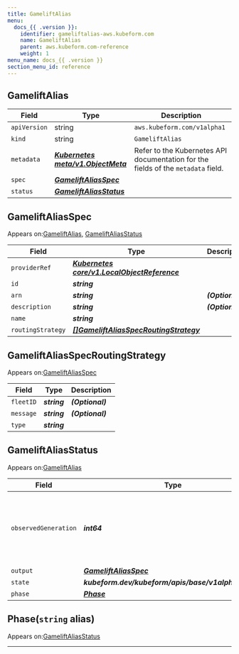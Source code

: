 ```yaml
---
title: GameliftAlias
menu:
  docs_{{ .version }}:
    identifier: gameliftalias-aws.kubeform.com
    name: GameliftAlias
    parent: aws.kubeform.com-reference
    weight: 1
menu_name: docs_{{ .version }}
section_menu_id: reference
---
```


## GameliftAlias
| Field | Type | Description |
| ------ | ----- | ----------- |
| `apiVersion` | string | `aws.kubeform.com/v1alpha1` |
|    `kind` | string | `GameliftAlias` |
| `metadata` | ***[Kubernetes meta/v1.ObjectMeta](https://kubernetes.io/docs/reference/generated/kubernetes-api/v1.13/#objectmeta-v1-meta)***|Refer to the Kubernetes API documentation for the fields of the `metadata` field.|
| `spec` | ***[GameliftAliasSpec](#gameliftaliasspec)***||
| `status` | ***[GameliftAliasStatus](#gameliftaliasstatus)***||
## GameliftAliasSpec

Appears on:[GameliftAlias](#gameliftalias), [GameliftAliasStatus](#gameliftaliasstatus)

| Field | Type | Description |
| ------ | ----- | ----------- |
| `providerRef` | ***[Kubernetes core/v1.LocalObjectReference](https://kubernetes.io/docs/reference/generated/kubernetes-api/v1.13/#localobjectreference-v1-core)***||
| `id` | ***string***||
| `arn` | ***string***| ***(Optional)*** |
| `description` | ***string***| ***(Optional)*** |
| `name` | ***string***||
| `routingStrategy` | ***[[]GameliftAliasSpecRoutingStrategy](#gameliftaliasspecroutingstrategy)***||
## GameliftAliasSpecRoutingStrategy

Appears on:[GameliftAliasSpec](#gameliftaliasspec)

| Field | Type | Description |
| ------ | ----- | ----------- |
| `fleetID` | ***string***| ***(Optional)*** |
| `message` | ***string***| ***(Optional)*** |
| `type` | ***string***||
## GameliftAliasStatus

Appears on:[GameliftAlias](#gameliftalias)

| Field | Type | Description |
| ------ | ----- | ----------- |
| `observedGeneration` | ***int64***| ***(Optional)*** Resource generation, which is updated on mutation by the API Server.|
| `output` | ***[GameliftAliasSpec](#gameliftaliasspec)***| ***(Optional)*** |
| `state` | ***kubeform.dev/kubeform/apis/base/v1alpha1.State***| ***(Optional)*** |
| `phase` | ***[Phase](#phase)***| ***(Optional)*** |
## Phase(`string` alias)

Appears on:[GameliftAliasStatus](#gameliftaliasstatus)

---
